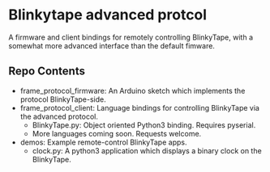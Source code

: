 Blinkytape advanced protcol
===================
A firmware and client bindings for remotely controlling BlinkyTape, with a somewhat more advanced interface than the default fimware.

Repo Contents
-------------------
* frame_protocol_firmware: An Arduino sketch which implements the protocol BlinkyTape-side.
* frame_protocol_client: Language bindings for controlling BlinkyTape via the advanced protocol.
  * BlinkyTape.py: Object oriented Python3 binding. Requires pyserial.
  * More languages coming soon. Requests welcome.
* demos: Example remote-control BlinkyTape apps.
  * clock.py: A python3 application which displays a binary clock on the BlinkyTape.
